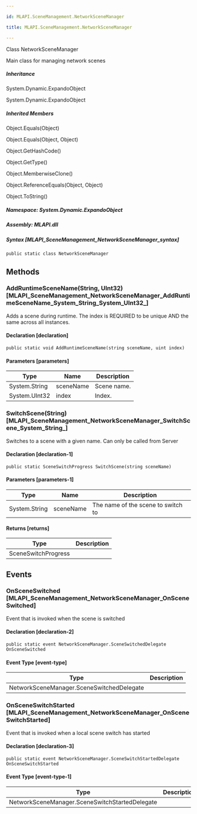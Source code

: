 ```yaml
---

id: MLAPI.SceneManagement.NetworkSceneManager

title: MLAPI.SceneManagement.NetworkSceneManager

---
```


Class NetworkSceneManager

<div class="markdown level0 summary" markdown="1">

Main class for managing network scenes

</div>

<div class="markdown level0 conceptual" markdown="1">

</div>

<div class="inheritance" markdown="1">

##### Inheritance

<div class="level0" markdown="1">

System.Dynamic.ExpandoObject

</div>

<div class="level1" markdown="1">

System.Dynamic.ExpandoObject

</div>

</div>

<div class="inheritedMembers" markdown="1">

##### Inherited Members

<div markdown="1">

Object.Equals(Object)

</div>

<div markdown="1">

Object.Equals(Object, Object)

</div>

<div markdown="1">

Object.GetHashCode()

</div>

<div markdown="1">

Object.GetType()

</div>

<div markdown="1">

Object.MemberwiseClone()

</div>

<div markdown="1">

Object.ReferenceEquals(Object, Object)

</div>

<div markdown="1">

Object.ToString()

</div>

</div>

##### **Namespace**: System.Dynamic.ExpandoObject

##### **Assembly**: MLAPI.dll

##### Syntax [MLAPI_SceneManagement_NetworkSceneManager_syntax]

    public static class NetworkSceneManager

## Methods <span id="MLAPI_SceneManagement_NetworkSceneManager_AddRuntimeSceneName_"></span>

### AddRuntimeSceneName(String, UInt32) [MLAPI_SceneManagement_NetworkSceneManager_AddRuntimeSceneName_System_String_System_UInt32_]

<div class="markdown level1 summary" markdown="1">

Adds a scene during runtime. The index is REQUIRED to be unique AND the
same across all instances.

</div>

<div class="markdown level1 conceptual" markdown="1">

</div>

#### Declaration [declaration]

    public static void AddRuntimeSceneName(string sceneName, uint index)

#### Parameters [parameters]

| Type                                    | Name                                         | Description |
|-----------------------------------------|----------------------------------------------|-------------|
| <span class="xref">System.String</span> | <span class="parametername">sceneName</span> | Scene name. |
| <span class="xref">System.UInt32</span> | <span class="parametername">index</span>     | Index.      |

<span
id="MLAPI_SceneManagement_NetworkSceneManager_SwitchScene_"></span>

### SwitchScene(String) [MLAPI_SceneManagement_NetworkSceneManager_SwitchScene_System_String_]

<div class="markdown level1 summary" markdown="1">

Switches to a scene with a given name. Can only be called from Server

</div>

<div class="markdown level1 conceptual" markdown="1">

</div>

#### Declaration [declaration-1]

    public static SceneSwitchProgress SwitchScene(string sceneName)

#### Parameters [parameters-1]

| Type                                    | Name                                         | Description                        |
|-----------------------------------------|----------------------------------------------|------------------------------------|
| <span class="xref">System.String</span> | <span class="parametername">sceneName</span> | The name of the scene to switch to |

#### Returns [returns]

| Type                | Description |
|---------------------|-------------|
| SceneSwitchProgress |             |

## Events

### OnSceneSwitched [MLAPI_SceneManagement_NetworkSceneManager_OnSceneSwitched]

<div class="markdown level1 summary" markdown="1">

Event that is invoked when the scene is switched

</div>

<div class="markdown level1 conceptual" markdown="1">

</div>

#### Declaration [declaration-2]

    public static event NetworkSceneManager.SceneSwitchedDelegate OnSceneSwitched

#### Event Type [event-type]

| Type                                      | Description |
|-------------------------------------------|-------------|
| NetworkSceneManager.SceneSwitchedDelegate |             |

### OnSceneSwitchStarted [MLAPI_SceneManagement_NetworkSceneManager_OnSceneSwitchStarted]

<div class="markdown level1 summary" markdown="1">

Event that is invoked when a local scene switch has started

</div>

<div class="markdown level1 conceptual" markdown="1">

</div>

#### Declaration [declaration-3]

    public static event NetworkSceneManager.SceneSwitchStartedDelegate OnSceneSwitchStarted

#### Event Type [event-type-1]

| Type                                           | Description |
|------------------------------------------------|-------------|
| NetworkSceneManager.SceneSwitchStartedDelegate |             |
